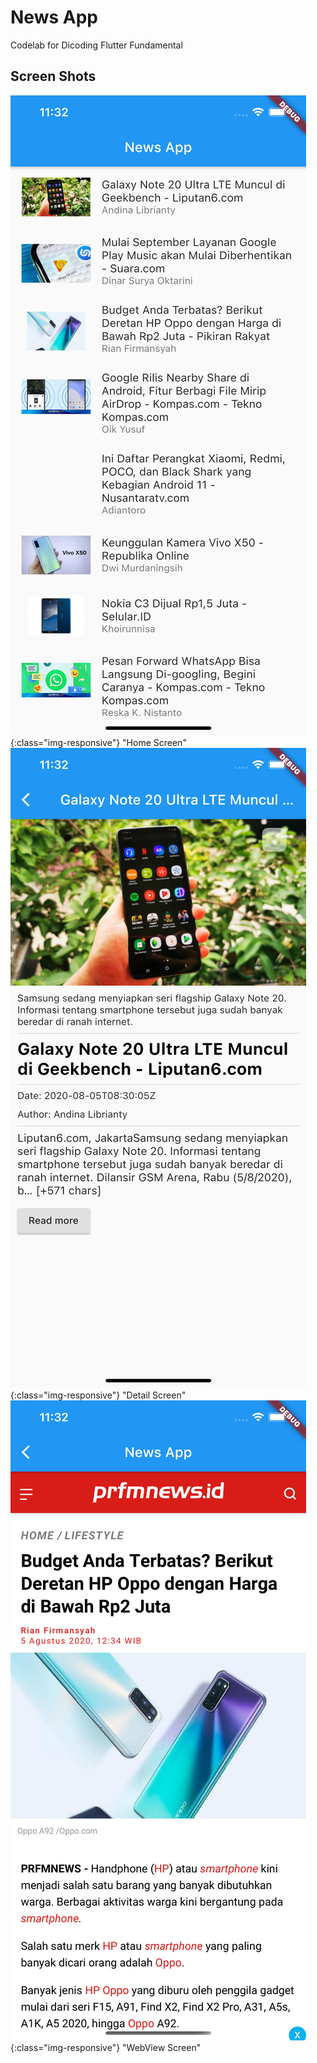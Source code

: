 # News App

Codelab for Dicoding Flutter Fundamental

## Screen Shots

![Home Screen](/assets/images/screenshot1.png){:class="img-responsive"} "Home Screen"
![Detail Screen](/assets/images/screenshot2.png){:class="img-responsive"} "Detail Screen"
![WebView Screen](/assets/images/screenshot3.png){:class="img-responsive"} "WebView Screen"
